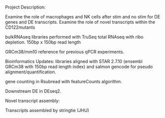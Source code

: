 Project Description:

Examine the role of macrophages and NK cells after stim and no stim for DE genes and DE transcripts. Examine the role of novel transcripts within the CD122mutants

bulkRNAseq libraries performed with TruSeq total RNAseq with ribo depletion. 150bp x 150bp read length

GRCm38/mm10 reference for previous qPCR experiments.

Bioinformatics Updates:
libraries aligned with STAR 2.7.10 (ensembl GRCm38 with 150bp read length index) and salmon gencode for pseudo alignment/quantification.

gene counting in Rsubread with featureCounts algorithm.

Downstream DE in DEseq2. 


Novel transcript assembly:

Transcripts assembled by stringtie (JHU)
